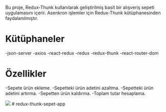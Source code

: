 Bu proje, Redux-Thunk kullanılarak geliştirilmiş basit bir alışveriş sepeti uygulamasını içerir. Asenkron işlemler için Redux-Thunk kütüphanesinden faydalanılmıştır.

# Kütüphaneler

-json-server
-axios
-react-redux
-redux
-redux-thunk
-react-router-dom

# Özellikler

-Sepete ürün ekleme.
-Sepetteki ürün adetini azaltma.
-Sepetteki ürün adetini artırma.
-Sepetten ürün kaldırma.
-Toplam tutar hesaplama.

![](/public/ekran-alintisi.gif)
#   r e d u x - t h u n k - s e p e t - a p p  
 